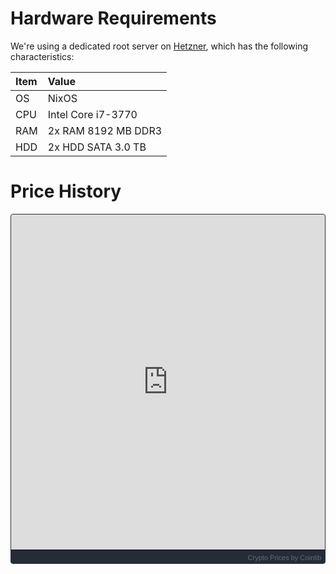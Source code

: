 # Hardware Requirements

We're using a dedicated root server on [Hetzner](https://www.hetzner.com/dedicated-rootserver), which has the following characteristics:

| Item               | Value               |
|:-------------------|:--------------------|
| OS                 | NixOS               |
| CPU                | Intel Core i7-3770  |
| RAM                | 2x RAM 8192 MB DDR3 |
| HDD                | 2x HDD SATA 3.0 TB  |


# Price History

<div style="height:560px; background-color: #1D2330; overflow:hidden; box-sizing: border-box; border: 1px solid #282E3B; border-radius: 4px; text-align: right; line-height:14px; font-size: 12px; font-feature-settings: normal; text-size-adjust: 100%; box-shadow: inset 0 -20px 0 0 #262B38;padding:1px;padding: 0px; margin: 0px; width: 100%;"><div style="height:540px; padding:0px; margin:0px; width: 100%;"><iframe src="https://widget.coinlib.io/widget?type=chart&theme=dark&coin_id=122882&pref_coin_id=1505" width="100%" height="536px" scrolling="auto" marginwidth="0" marginheight="0" frameborder="0" border="0" style="border:0;margin:0;padding:0;line-height:14px;"></iframe></div><div style="color: #626B7F; line-height: 14px; font-weight: 400; font-size: 11px; box-sizing: border-box; padding: 2px 6px; width: 100%; font-family: Verdana, Tahoma, Arial, sans-serif;"><a href="https://coinlib.io" target="_blank" style="font-weight: 500; color: #626B7F; text-decoration:none; font-size: 11px; ">Crypto Prices</a>&nbsp;by Coinlib</div></div>


